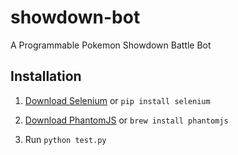 # showdown-bot
A Programmable Pokemon Showdown Battle Bot

## Installation

1. [Download Selenium](http://www.seleniumhq.org/download/) or ```pip install selenium```

2. [Download PhantomJS](http://phantomjs.org/download.html) or ```brew install phantomjs```

3. Run ```python test.py```